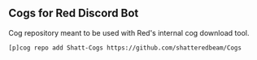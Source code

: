 ## Cogs for Red Discord Bot

Cog repository meant to be used with Red's internal cog download tool.

`[p]cog repo add Shatt-Cogs https://github.com/shatteredbeam/Cogs`
